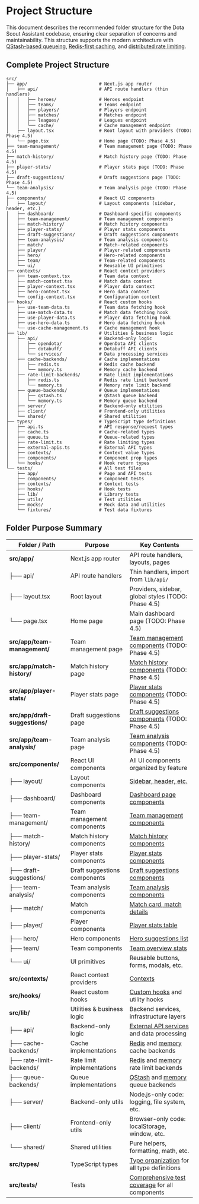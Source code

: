 # Project Structure

This document describes the recommended folder structure for the Dota Scout Assistant codebase, ensuring clear separation of concerns and maintainability. This structure supports the modern architecture with [QStash-based queueing](./queueing.md), [Redis-first caching](./caching.md), and [distributed rate limiting](./rate-limiting.md).

## Complete Project Structure

```
src/
├── app/                           # Next.js app router
│   ├── api/                       # API route handlers (thin handlers)
│   │   ├── heroes/                # Heroes endpoint
│   │   ├── teams/                 # Teams endpoint
│   │   ├── players/               # Players endpoint
│   │   ├── matches/               # Matches endpoint
│   │   ├── leagues/               # Leagues endpoint
│   │   └── cache/                 # Cache management endpoint
│   ├── layout.tsx                 # Root layout with providers (TODO: Phase 4.5)
│   └── page.tsx                   # Home page (TODO: Phase 4.5)
├── team-management/               # Team management page (TODO: Phase 4.5)
├── match-history/                 # Match history page (TODO: Phase 4.5)
├── player-stats/                  # Player stats page (TODO: Phase 4.5)
├── draft-suggestions/             # Draft suggestions page (TODO: Phase 4.5)
└── team-analysis/                 # Team analysis page (TODO: Phase 4.5)
├── components/                    # React UI components
│   ├── layout/                    # Layout components (sidebar, header, etc.)
│   ├── dashboard/                 # Dashboard-specific components
│   ├── team-management/           # Team management components
│   ├── match-history/             # Match history components
│   ├── player-stats/              # Player stats components
│   ├── draft-suggestions/         # Draft suggestions components
│   ├── team-analysis/             # Team analysis components
│   ├── match/                     # Match-related components
│   ├── player/                    # Player-related components
│   ├── hero/                      # Hero-related components
│   ├── team/                      # Team-related components
│   └── ui/                        # Reusable UI primitives
├── contexts/                      # React context providers
│   ├── team-context.tsx           # Team data context
│   ├── match-context.tsx          # Match data context
│   ├── player-context.tsx         # Player data context
│   ├── hero-context.tsx           # Hero data context
│   └── config-context.tsx         # Configuration context
├── hooks/                         # React custom hooks
│   ├── use-team-data.ts           # Team data fetching hook
│   ├── use-match-data.ts          # Match data fetching hook
│   ├── use-player-data.ts         # Player data fetching hook
│   ├── use-hero-data.ts           # Hero data fetching hook
│   └── use-cache-management.ts    # Cache management hook
├── lib/                           # Utilities & business logic
│   ├── api/                       # Backend-only logic
│   │   ├── opendota/              # OpenDota API clients
│   │   ├── dotabuff/              # Dotabuff API clients
│   │   └── services/              # Data processing services
│   ├── cache-backends/            # Cache implementations
│   │   ├── redis.ts               # Redis cache backend
│   │   └── memory.ts              # Memory cache backend
│   ├── rate-limit-backends/       # Rate limit implementations
│   │   ├── redis.ts               # Redis rate limit backend
│   │   └── memory.ts              # Memory rate limit backend
│   ├── queue-backends/            # Queue implementations
│   │   ├── qstash.ts              # QStash queue backend
│   │   └── memory.ts              # Memory queue backend
│   ├── server/                    # Backend-only utilities
│   ├── client/                    # Frontend-only utilities
│   └── shared/                    # Shared utilities
├── types/                         # TypeScript type definitions
│   ├── api.ts                     # API response/request types
│   ├── cache.ts                   # Cache-related types
│   ├── queue.ts                   # Queue-related types
│   ├── rate-limit.ts              # Rate limiting types
│   ├── external-apis.ts           # External API types
│   ├── contexts/                  # Context value types
│   ├── components/                # Component prop types
│   └── hooks/                     # Hook return types
└── tests/                         # All test files
    ├── app/                       # Page and API tests
    ├── components/                # Component tests
    ├── contexts/                  # Context tests
    ├── hooks/                     # Hook tests
    ├── lib/                       # Library tests
    ├── utils/                     # Test utilities
    ├── mocks/                     # Mock data and utilities
    └── fixtures/                  # Test data fixtures
```

## Folder Purpose Summary

| Folder / Path                | Purpose | Key Contents |
|------------------------------|---------|--------------|
| **src/app/**                 | Next.js app router | API route handlers, layouts, pages |
| ├── api/                     | API route handlers | Thin handlers, import from `lib/api/` |
| ├── layout.tsx               | Root layout | Providers, sidebar, global styles (TODO: Phase 4.5) |
| └── page.tsx                 | Home page | Main dashboard page (TODO: Phase 4.5) |
| **src/app/team-management/** | Team management page | [Team management components](./frontend-architecture.md#team-management-page) (TODO: Phase 4.5) |
| **src/app/match-history/**   | Match history page | [Match history components](./frontend-architecture.md#match-history-page) (TODO: Phase 4.5) |
| **src/app/player-stats/**    | Player stats page | [Player stats components](./frontend-architecture.md#player-stats-page) (TODO: Phase 4.5) |
| **src/app/draft-suggestions/** | Draft suggestions page | [Draft suggestions components](./frontend-architecture.md#draft-suggestions-page) (TODO: Phase 4.5) |
| **src/app/team-analysis/**   | Team analysis page | [Team analysis components](./frontend-architecture.md#team-analysis-page) (TODO: Phase 4.5) |
| **src/components/**          | React UI components | All UI components organized by feature |
| ├── layout/                  | Layout components | [Sidebar, header, etc.](./frontend-architecture.md#layout-components) |
| ├── dashboard/               | Dashboard components | [Dashboard page components](./frontend-architecture.md#dashboard-page) |
| ├── team-management/         | Team management components | [Team management components](./frontend-architecture.md#team-management-page) |
| ├── match-history/           | Match history components | [Match history components](./frontend-architecture.md#match-history-page) |
| ├── player-stats/            | Player stats components | [Player stats components](./frontend-architecture.md#player-stats-page) |
| ├── draft-suggestions/       | Draft suggestions components | [Draft suggestions components](./frontend-architecture.md#draft-suggestions-page) |
| ├── team-analysis/           | Team analysis components | [Team analysis components](./frontend-architecture.md#team-analysis-page) |
| ├── match/                   | Match components | [Match card, match details](./frontend-architecture.md#match-card) |
| ├── player/                  | Player components | [Player stats table](./frontend-architecture.md#player-stats-table) |
| ├── hero/                    | Hero components | [Hero suggestions list](./frontend-architecture.md#hero-suggestions-list) |
| ├── team/                    | Team components | [Team overview stats](./frontend-architecture.md#team-overview-stats) |
| └── ui/                      | UI primitives | Reusable buttons, forms, modals, etc. |
| **src/contexts/**            | React context providers | [Contexts](./frontend-architecture.md#contexts) |
| **src/hooks/**               | React custom hooks | [Custom hooks](./frontend-architecture.md#custom-hooks) and utility hooks |
| **src/lib/**                 | Utilities & business logic | Backend services, infrastructure layers |
| ├── api/                     | Backend-only logic | [External API services](./frontend-architecture.md#external-api-services) and data processing |
| ├── cache-backends/          | Cache implementations | [Redis](./caching-layer.md) and [memory](./caching-layer.md) cache backends |
| ├── rate-limit-backends/     | Rate limit implementations | [Redis](./rate-limiting-layer.md) and [memory](./rate-limiting-layer.md) rate limit backends |
| ├── queue-backends/          | Queue implementations | [QStash](./queueing-layer.md) and [memory](./queueing-layer.md) queue backends |
| ├── server/                  | Backend-only utils | Node.js-only code: logging, file system, etc. |
| ├── client/                  | Frontend-only utils | Browser-only code: localStorage, window, etc. |
| └── shared/                  | Shared utilities | Pure helpers, formatting, math, etc. |
| **src/types/**               | TypeScript types | [Type organization](./type-organization.md) for all type definitions |
| **src/tests/**               | Tests | [Comprehensive test coverage](./frontend-architecture.md#testing-and-quality-assurance) for all components | 